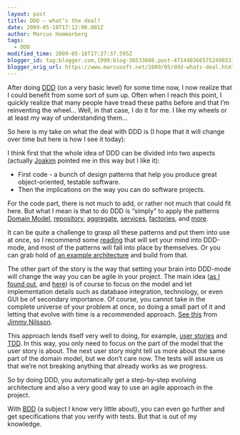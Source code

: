 ```yaml
---
layout: post
title: DDD – what’s the deal?
date: 2009-05-18T17:12:00.001Z
author: Marcus Hammarberg
tags:
  - DDD
modified_time: 2009-05-18T17:27:37.595Z
blogger_id: tag:blogger.com,1999:blog-36533086.post-4714403665752490331
blogger_orig_url: https://www.marcusoft.net/2009/05/ddd-whats-deal.html
---
```


After doing [DDD](http://en.wikipedia.org/wiki/Domain-driven_design) (on a very basic level) for some time now, I now realize that I could benefit from some sort of sum up. Often when I reach this point, I quickly realize that many people have tread these paths before and that I’m reinventing the wheel… Well, in that case, I do it for me. I like my wheels or at least my way of understanding them…

So here is my take on what the deal with DDD is (I hope that it will change over time but here is how I see it today):

I think first that the whole idea of DDD can be divided into two aspects (actually [Joakim](http://blog.avegagroup.se/JoakimSunden/default.aspx) pointed me in this way but I like it):

- First code - a bunch of design patterns that help you produce great object-oriented, testable software.
- Then the implications on the way you can do software projects.

For the code part, there is not much to add, or rather not much that could fit here. But what I mean is that to do DDD is “simply” to apply the patterns [Domain Model](http://www.martinfowler.com/eaaCatalog/domainModel.html), [repository](http://blogs.hibernatingrhinos.com/nhibernate/archive/2008/10/08/the-repository-pattern.aspx), [aggregate](http://www.lostechies.com/blogs/15611.aspx), [services](http://stochastyk.blogspot.com/2008/05/domain-services-in-domain-driven-design.html), [factories](http://www.dofactory.com/Patterns/PatternAbstract.aspx), and [more](http://en.wikipedia.org/wiki/Domain-driven_design).

It can be quite a challenge to grasp all these patterns and put them into use at once, so I recommend some [reading](http://www.amazon.com/exec/obidos/ASIN/0321268202) that will set your mind into DDD-mode, and most of the patterns will fall into place by themselves. Or you can grab hold of [an example architecture](https://www.marcusoft.net/2009/05/sarp-architecture.html) and build from that.

The other part of the story is the way that setting your brain into DDD-mode will change the way you can be agile in your project. The main idea ([as I found out](https://www.marcusoft.net/2009/02/ddd-coin-drops-for-marcus.html), and [here](https://www.marcusoft.net/2009/02/why-ddd-rocks-marcusoftnet-version.html)) is of course to focus on the model and let implementation details such as database integration, technology, or even GUI be of secondary importance. Of course, you cannot take in the complete universe of your problem at once, so doing a small part of it and letting that evolve with time is a recommended approach. [See this](http://jimmynilsson.com/blog/posts/CCC.pdf) from [Jimmy Nilsson](http://jimmynilsson.com/blog/).

This approach lends itself very well to doing, for example, [user stories](http://en.wikipedia.org/wiki/User_story) and [TDD](http://en.wikipedia.org/wiki/Test-driven_development). In this way, you only need to focus on the part of the model that the user story is about. The next user story might tell us more about the same part of the domain model, but we don’t care now. The tests will assure us that we’re not breaking anything that already works as we progress.

So by doing DDD, you automatically get a step-by-step evolving architecture and also a very good way to use an agile approach in the project.

With [BDD](http://en.wikipedia.org/wiki/Behavior_Driven_Development) (a subject I know very little about), you can even go further and get specifications that you verify with tests. But that is out of my knowledge.
